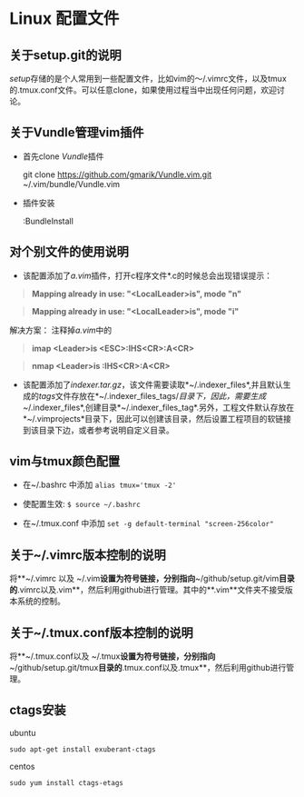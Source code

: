 # Linux 配置文件 #

## 关于setup.git的说明

*setup*存储的是个人常用到一些配置文件，比如vim的～/.vimrc文件，以及tmux的.tmux.conf文件。可以任意clone，如果使用过程当中出现任何问题，欢迎讨论。

## 关于Vundle管理vim插件

* 首先clone *Vundle*插件

	git clone https://github.com/gmarik/Vundle.vim.git ~/.vim/bundle/Vundle.vim 

* 插件安装

	:BundleInstall

## 对个别文件的使用说明

* 该配置添加了*a.vim*插件，打开c程序文件\*.c的时候总会出现错误提示：

> **Mapping already in use: "\<LocalLeader\>is", mode "n"**

> **Mapping already in use: "\<LocalLeader\>is", mode "i"**

解决方案： 注释掉*a.vim*中的

> **imap \<Leader\>is \<ESC\>:IHS\<CR\>:A\<CR\>**

> **nmap \<Leader\>is :IHS\<CR\>:A\<CR\>**

* 该配置添加了*indexer.tar.gz*，该文件需要读取*~/.indexer_files*,并且默认生成的*tags*文件存放在*~/.indexer_files_tags/*目录下，因此，需要生成*~/.indexer_files*,创建目录*~/.indexer_files_tag*.另外，工程文件默认存放在*~/.vimprojects*目录下，因此可以创建该目录，然后设置工程项目的软链接到该目录下边，或者参考说明自定义目录。

## vim与tmux颜色配置

- 在~/.bashrc 中添加 `alias tmux='tmux -2'`

- 使配置生效: `$ source ~/.bashrc`

- 在~/.tmux.conf 中添加 `set -g default-terminal "screen-256color"`

## 关于~/.vimrc版本控制的说明

将**~/.vimrc 以及 ~/.vim**设置为符号链接，分别指向**~/github/setup.git/vim**目录的**.vimrc以及.vim**，然后利用github进行管理。其中的**.vim**文件夹不接受版本系统的控制。
	
## 关于~/.tmux.conf版本控制的说明

将**~/.tmux.conf以及 ~/.tmux**设置为符号链接，分别指向**~/github/setup.git/tmux**目录的**.tmux.conf以及.tmux**，然后利用github进行管理。
	

## ctags安装

ubuntu

	sudo apt-get install exuberant-ctags

centos

	sudo yum install ctags-etags
